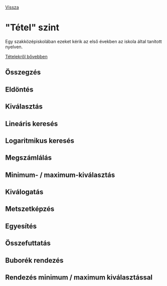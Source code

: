 [Vissza](../README.md)

# "Tétel" szint

Egy szakközépiskolában ezeket kérik az első években az iskola által tanított nyelven.

[Tételekről bővebben](http://alea.uw.hu/c/Progr_tetelekRendezesek.htm)

## Összegzés

## Eldöntés

## Kiválasztás

## Lineáris keresés

## Logaritmikus keresés

## Megszámlálás

## Minimum- / maximum-kiválasztás

## Kiválogatás

## Metszetképzés

## Egyesítés

## Összefuttatás

## Buborék rendezés

## Rendezés minimum / maximum kiválasztással
